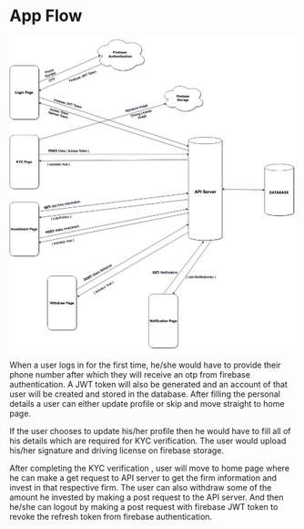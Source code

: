# App Flow

![](.gitbook/assets/app-flow.png)

When a user logs in for the first time, he/she would have to provide their phone number after which they will receive an otp from firebase authentication. A JWT token will also be generated and an account of that user will be created and stored in the database. After filling the personal details a user can either update profile or skip and move straight to home page.

If the user chooses to update his/her profile then he would have to fill all of his details which are required for KYC verification. The user would upload his/her signature and driving license on firebase storage.

After completing the KYC verification , user will move to home page where he can make a get request to API server to get the firm information and invest in that respective firm. The user can also withdraw some of the amount he invested by making a post request to the API server. And then he/she can logout by making a post request with firebase JWT token to revoke the refresh token from firebase authentication.

